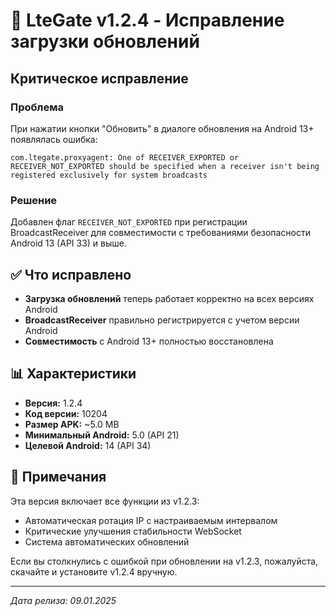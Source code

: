 # 🐛 LteGate v1.2.4 - Исправление загрузки обновлений

## Критическое исправление

### Проблема
При нажатии кнопки "Обновить" в диалоге обновления на Android 13+ появлялась ошибка:
```
com.ltegate.proxyagent: One of RECEIVER_EXPORTED or RECEIVER_NOT_EXPORTED should be specified when a receiver isn't being registered exclusively for system broadcasts
```

### Решение
Добавлен флаг `RECEIVER_NOT_EXPORTED` при регистрации BroadcastReceiver для совместимости с требованиями безопасности Android 13 (API 33) и выше.

## ✅ Что исправлено

- **Загрузка обновлений** теперь работает корректно на всех версиях Android
- **BroadcastReceiver** правильно регистрируется с учетом версии Android
- **Совместимость** с Android 13+ полностью восстановлена

## 📊 Характеристики

- **Версия:** 1.2.4
- **Код версии:** 10204
- **Размер APK:** ~5.0 MB
- **Минимальный Android:** 5.0 (API 21)
- **Целевой Android:** 14 (API 34)

## 📝 Примечания

Эта версия включает все функции из v1.2.3:
- Автоматическая ротация IP с настраиваемым интервалом
- Критические улучшения стабильности WebSocket
- Система автоматических обновлений

Если вы столкнулись с ошибкой при обновлении на v1.2.3, пожалуйста, скачайте и установите v1.2.4 вручную.

---

*Дата релиза: 09.01.2025*